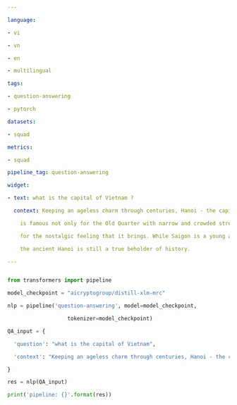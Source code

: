 ---
language:
- vi
- vn
- en
- multilingual
tags:
- question-answering
- pytorch
datasets:
- squad
metrics:
- squad
pipeline_tag: question-answering
widget:
- text: what is the capital of Vietnam ?
  context: Keeping an ageless charm through centuries, Hanoi - the capital of Vietnam
    is famous not only for the Old Quarter with narrow and crowded streets but also
    for the nostalgic feeling that it brings. While Saigon is a young and modern city,
    the ancient Hanoi is still a true beholder of history.
---

  
```python
from transformers import pipeline
model_checkpoint = "aicryptogroup/distill-xlm-mrc"
nlp = pipeline('question-answering', model=model_checkpoint,
                   tokenizer=model_checkpoint)
QA_input = {
  'question': "what is the capital of Vietnam",
  'context': "Keeping an ageless charm through centuries, Hanoi - the capital of Vietnam is famous not only for the Old Quarter with narrow and crowded streets but also for the nostalgic feeling that it brings. While Saigon is a young and modern city, the ancient Hanoi is still a true beholder of history."
}
res = nlp(QA_input)
print('pipeline: {}'.format(res))

